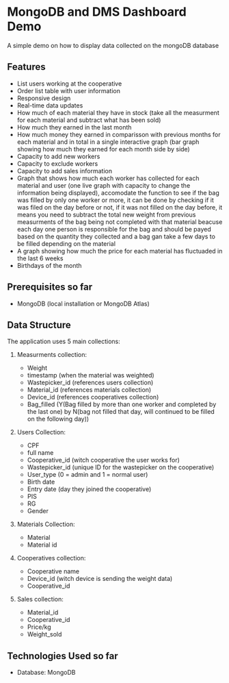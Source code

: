 # MongoDB and DMS Dashboard Demo

A simple demo on how to display data collected on the mongoDB database

## Features

- List users working at the cooperative
- Order list table with user information
- Responsive design
- Real-time data updates
- How much of each material they have in stock (take all the measurment for each material and subtract what has been sold)
- How much they earned in the last month
- How much money they earned in comparisson with previous months for each material and in total in a single interactive graph (bar graph showing how much they earned for each month side by side)
- Capacity to add new workers
- Capacity to exclude workers
- Capacity to add sales information
- Graph that shows how much each worker has collected for each material and user (one live graph with capacity to change the information being displayed), accomodate the function to see if the bag was filled by only one worker or more, it can be done by checking if it was filed on the day before or not, if it was not filled on the day before, it means you need to subtract the total new weight from previous measurments of the bag being not completed with that material beacuse each day one person is responsible for the bag and should be payed based on the quantity they collected and a bag gan take a few days to be filled depending on the material
- A graph showing how much the price for each material has fluctuaded in the last 6 weeks
- Birthdays of the month

## Prerequisites so far

- MongoDB (local installation or MongoDB Atlas)

## Data Structure

The application uses 5 main collections:

1. Measurments collection:
   - Weight
   - timestamp (when the material was weighted)
   - Wastepicker_id (references users collection)
   - Material_id (references materials collection)
   - Device_id (references cooperatives collection)
   - Bag_filled (Y(Bag filled by more than one worker and completed by the last one) by N(bag not filled that day, will continued to be filled on the following day))

2. Users Collection:
   - CPF
   - full name
   - Cooperative_id (witch cooperative the user works for)
   - Wastepicker_id (unique ID for the wastepicker on the cooperative)
   - User_type (0 = admin and 1 = normal user)
   - Birth date
   - Entry date (day they joined the cooperative)
   - PIS 
   - RG 
   - Gender

3. Materials Collection:
   - Material
   - Material id

4. Cooperatives collection:
   - Cooperative name
   - Device_id (witch device is sending the weight data)
   - Cooperative_id

5. Sales collection:
   - Material_id
   - Cooperative_id
   - Price/kg
   - Weight_sold 

## Technologies Used so far

- Database: MongoDB
